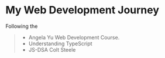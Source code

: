 # My Web Development Journey
Following the 
> * Angela Yu Web Development Course.
> * Understanding TypeScript
> * JS-DSA Colt Steele

